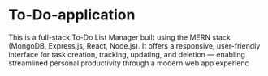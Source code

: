 # To-Do-application
This is a full-stack To-Do List Manager built using the MERN stack (MongoDB, Express.js, React, Node.js). It offers a responsive, user-friendly interface for task creation, tracking, updating, and deletion — enabling streamlined personal productivity through a modern web app experienc
